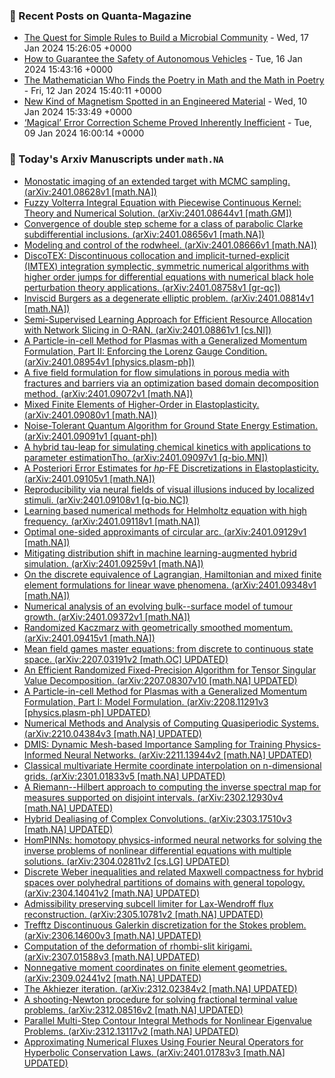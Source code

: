 ### 📝 Recent Posts on Quanta-Magazine
<!-- quanta starts -->
* <a href="https://www.quantamagazine.org/the-quest-for-simple-rules-to-build-a-microbial-community-20240117/">The Quest for Simple Rules to Build a Microbial Community</a> - Wed, 17 Jan 2024 15:26:05 +0000
* <a href="https://www.quantamagazine.org/how-to-guarantee-the-safety-of-autonomous-vehicles-20240116/">How to Guarantee the Safety of Autonomous Vehicles</a> - Tue, 16 Jan 2024 15:43:16 +0000
* <a href="https://www.quantamagazine.org/the-theorist-who-sees-math-in-art-music-and-writing-20240112/">The Mathematician Who Finds the Poetry in Math and the Math in Poetry</a> - Fri, 12 Jan 2024 15:40:11 +0000
* <a href="https://www.quantamagazine.org/new-kind-of-magnetism-spotted-in-an-engineered-material-20240110/">New Kind of Magnetism Spotted in an Engineered Material</a> - Wed, 10 Jan 2024 15:33:49 +0000
* <a href="https://www.quantamagazine.org/magical-error-correction-scheme-proved-inherently-inefficient-20240109/">‘Magical’ Error Correction Scheme Proved Inherently Inefficient</a> - Tue, 09 Jan 2024 16:00:14 +0000
<!-- quanta ends -->
### 📝 Today's Arxiv Manuscripts under ``math.NA``
<!-- arxiv-math-na starts -->
* <a href="http://arxiv.org/abs/2401.08628">Monostatic imaging of an extended target with MCMC sampling. (arXiv:2401.08628v1 [math.NA])</a>
* <a href="http://arxiv.org/abs/2401.08644">Fuzzy Volterra Integral Equation with Piecewise Continuous Kernel: Theory and Numerical Solution. (arXiv:2401.08644v1 [math.GM])</a>
* <a href="http://arxiv.org/abs/2401.08656">Convergence of double step scheme for a class of parabolic Clarke subdifferential inclusions. (arXiv:2401.08656v1 [math.NA])</a>
* <a href="http://arxiv.org/abs/2401.08666">Modeling and control of the rodwheel. (arXiv:2401.08666v1 [math.NA])</a>
* <a href="http://arxiv.org/abs/2401.08758">DiscoTEX: Discontinuous collocation and implicit-turned-explicit (IMTEX) integration symplectic, symmetric numerical algorithms with higher order jumps for differential equations with numerical black hole perturbation theory applications. (arXiv:2401.08758v1 [gr-qc])</a>
* <a href="http://arxiv.org/abs/2401.08814">Inviscid Burgers as a degenerate elliptic problem. (arXiv:2401.08814v1 [math.NA])</a>
* <a href="http://arxiv.org/abs/2401.08861">Semi-Supervised Learning Approach for Efficient Resource Allocation with Network Slicing in O-RAN. (arXiv:2401.08861v1 [cs.NI])</a>
* <a href="http://arxiv.org/abs/2401.08954">A Particle-in-cell Method for Plasmas with a Generalized Momentum Formulation, Part II: Enforcing the Lorenz Gauge Condition. (arXiv:2401.08954v1 [physics.plasm-ph])</a>
* <a href="http://arxiv.org/abs/2401.09072">A five field formulation for flow simulations in porous media with fractures and barriers via an optimization based domain decomposition method. (arXiv:2401.09072v1 [math.NA])</a>
* <a href="http://arxiv.org/abs/2401.09080">Mixed Finite Elements of Higher-Order in Elastoplasticity. (arXiv:2401.09080v1 [math.NA])</a>
* <a href="http://arxiv.org/abs/2401.09091">Noise-Tolerant Quantum Algorithm for Ground State Energy Estimation. (arXiv:2401.09091v1 [quant-ph])</a>
* <a href="http://arxiv.org/abs/2401.09097">A hybrid tau-leap for simulating chemical kinetics with applications to parameter estimationTho. (arXiv:2401.09097v1 [q-bio.MN])</a>
* <a href="http://arxiv.org/abs/2401.09105">A Posteriori Error Estimates for $hp$-FE Discretizations in Elastoplasticity. (arXiv:2401.09105v1 [math.NA])</a>
* <a href="http://arxiv.org/abs/2401.09108">Reproducibility via neural fields of visual illusions induced by localized stimuli. (arXiv:2401.09108v1 [q-bio.NC])</a>
* <a href="http://arxiv.org/abs/2401.09118">Learning based numerical methods for Helmholtz equation with high frequency. (arXiv:2401.09118v1 [math.NA])</a>
* <a href="http://arxiv.org/abs/2401.09129">Optimal one-sided approximants of circular arc. (arXiv:2401.09129v1 [math.NA])</a>
* <a href="http://arxiv.org/abs/2401.09259">Mitigating distribution shift in machine learning-augmented hybrid simulation. (arXiv:2401.09259v1 [math.NA])</a>
* <a href="http://arxiv.org/abs/2401.09348">On the discrete equivalence of Lagrangian, Hamiltonian and mixed finite element formulations for linear wave phenomena. (arXiv:2401.09348v1 [math.NA])</a>
* <a href="http://arxiv.org/abs/2401.09372">Numerical analysis of an evolving bulk--surface model of tumour growth. (arXiv:2401.09372v1 [math.NA])</a>
* <a href="http://arxiv.org/abs/2401.09415">Randomized Kaczmarz with geometrically smoothed momentum. (arXiv:2401.09415v1 [math.NA])</a>
* <a href="http://arxiv.org/abs/2207.03191">Mean field games master equations: from discrete to continuous state space. (arXiv:2207.03191v2 [math.OC] UPDATED)</a>
* <a href="http://arxiv.org/abs/2207.08307">An Efficient Randomized Fixed-Precision Algorithm for Tensor Singular Value Decomposition. (arXiv:2207.08307v10 [math.NA] UPDATED)</a>
* <a href="http://arxiv.org/abs/2208.11291">A Particle-in-cell Method for Plasmas with a Generalized Momentum Formulation, Part I: Model Formulation. (arXiv:2208.11291v3 [physics.plasm-ph] UPDATED)</a>
* <a href="http://arxiv.org/abs/2210.04384">Numerical Methods and Analysis of Computing Quasiperiodic Systems. (arXiv:2210.04384v3 [math.NA] UPDATED)</a>
* <a href="http://arxiv.org/abs/2211.13944">DMIS: Dynamic Mesh-based Importance Sampling for Training Physics-Informed Neural Networks. (arXiv:2211.13944v2 [math.NA] UPDATED)</a>
* <a href="http://arxiv.org/abs/2301.01833">Classical multivariate Hermite coordinate interpolation on n-dimensional grids. (arXiv:2301.01833v5 [math.NA] UPDATED)</a>
* <a href="http://arxiv.org/abs/2302.12930">A Riemann--Hilbert approach to computing the inverse spectral map for measures supported on disjoint intervals. (arXiv:2302.12930v4 [math.NA] UPDATED)</a>
* <a href="http://arxiv.org/abs/2303.17510">Hybrid Dealiasing of Complex Convolutions. (arXiv:2303.17510v3 [math.NA] UPDATED)</a>
* <a href="http://arxiv.org/abs/2304.02811">HomPINNs: homotopy physics-informed neural networks for solving the inverse problems of nonlinear differential equations with multiple solutions. (arXiv:2304.02811v2 [cs.LG] UPDATED)</a>
* <a href="http://arxiv.org/abs/2304.14041">Discrete Weber inequalities and related Maxwell compactness for hybrid spaces over polyhedral partitions of domains with general topology. (arXiv:2304.14041v2 [math.NA] UPDATED)</a>
* <a href="http://arxiv.org/abs/2305.10781">Admissibility preserving subcell limiter for Lax-Wendroff flux reconstruction. (arXiv:2305.10781v2 [math.NA] UPDATED)</a>
* <a href="http://arxiv.org/abs/2306.14600">Trefftz Discontinuous Galerkin discretization for the Stokes problem. (arXiv:2306.14600v3 [math.NA] UPDATED)</a>
* <a href="http://arxiv.org/abs/2307.01588">Computation of the deformation of rhombi-slit kirigami. (arXiv:2307.01588v3 [math.NA] UPDATED)</a>
* <a href="http://arxiv.org/abs/2309.02441">Nonnegative moment coordinates on finite element geometries. (arXiv:2309.02441v2 [math.NA] UPDATED)</a>
* <a href="http://arxiv.org/abs/2312.02384">The Akhiezer iteration. (arXiv:2312.02384v2 [math.NA] UPDATED)</a>
* <a href="http://arxiv.org/abs/2312.08516">A shooting-Newton procedure for solving fractional terminal value problems. (arXiv:2312.08516v2 [math.NA] UPDATED)</a>
* <a href="http://arxiv.org/abs/2312.13117">Parallel Multi-Step Contour Integral Methods for Nonlinear Eigenvalue Problems. (arXiv:2312.13117v2 [math.NA] UPDATED)</a>
* <a href="http://arxiv.org/abs/2401.01783">Approximating Numerical Fluxes Using Fourier Neural Operators for Hyperbolic Conservation Laws. (arXiv:2401.01783v3 [math.NA] UPDATED)</a>
<!-- arxiv-math-na ends -->

